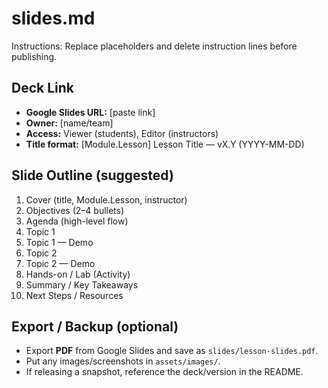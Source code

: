 # slides.md
Instructions: Replace placeholders and delete instruction lines before publishing.

## Deck Link
- **Google Slides URL:** [paste link]
- **Owner:** [name/team]
- **Access:** Viewer (students), Editor (instructors)
- **Title format:** [Module.Lesson] Lesson Title — vX.Y (YYYY-MM-DD)

## Slide Outline (suggested)
1. Cover (title, Module.Lesson, instructor)
2. Objectives (2–4 bullets)
3. Agenda (high-level flow)
4. Topic 1
5. Topic 1 — Demo
6. Topic 2
7. Topic 2 — Demo
8. Hands-on / Lab (Activity)
9. Summary / Key Takeaways
10. Next Steps / Resources

## Export / Backup (optional)
- Export **PDF** from Google Slides and save as `slides/lesson-slides.pdf`.
- Put any images/screenshots in `assets/images/`.
- If releasing a snapshot, reference the deck/version in the README.
